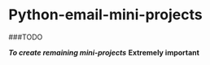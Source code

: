 # Python-email-mini-projects

###TODO 

**_To create remaining mini-projects_**
**Extremely important**
